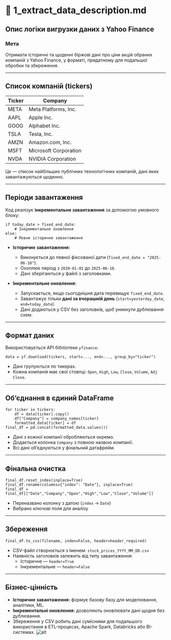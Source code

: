 # 📄 1_extract_data_description.md

##  Опис логіки вигрузки даних з Yahoo Finance

### Мета

Отримати історичні та щоденні біржові дані про ціни акцій обраних компаній з Yahoo Finance, у форматі, придатному для подальшої обробки та збереження.

---

## Список компаній (tickers)


| Ticker | Company                  |
|--------|--------------------------|
| META   | Meta Platforms, Inc.     |
| AAPL   | Apple Inc.               |
| GOOG   | Alphabet Inc.            |
| TSLA   | Tesla, Inc.              |
| AMZN   | Amazon.com, Inc.         |
| MSFT   | Microsoft Corporation    |
| NVDA   | NVIDIA Corporation       |




Це — список найбільших публічних технологічних компаній, дані яких завантажуються щоденно.

---

## Періоди завантаження

Код реалізує **інкрементальне завантаження** за допомогою умовного блоку:

```
if today_date > fixed_end_date:
    # Інкрементальне оновлення
else:
    # Повне історичне завантаження
```

- **Історичне завантаження:**

  - Виконується до певної фіксованої дати (`fixed_end_date = "2025-06-10"`).
  - Охоплює період з `2020-01-01` до `2025-06-10`.
  - Дані зберігаються у файлі з заголовками.

- **Інкрементальне оновлення:**
  - Запускається, якщо сьогоднішня дата перевищує `fixed_end_date`.
  - Завантажує тільки **дані за вчорашній день** (`start=yesterday_date`, `end=today_date`).
  - Дані додаються у CSV без заголовків, щоб уникнути дублювання схем.

---

## Формат даних

Використовується API бібліотеки `yfinance`:

```
data = yf.download(tickers, start=..., end=..., group_by="ticker")
```

- Дані групуються по тикерах.
- Кожна компанія має свої стовпці: `Open`, `High`, `Low`, `Close`, `Volume`, `Adj Close`.

---

## Об’єднання в єдиний DataFrame

```
for ticker in tickers:
    df = data[ticker].copy()
    df["Company"] = company_names[ticker]
    formatted_data[ticker] = df
final_df = pd.concat(formatted_data.values())
```

- Дані з кожної компанії обробляються окремо.
- Додається колонка `Company` з повною назвою компанії.
- Всі дані об’єднуються у фінальний датафрейм.

---

## Фінальна очистка

```
final_df.reset_index(inplace=True)
final_df.rename(columns={"index": "Date"}, inplace=True)
final_df = final_df[["Date","Company","Open","High","Low","Close","Volume"]]
```

- Переназвано колонку з датою (`index` → `Date`)
- Вибрано ключові поля для аналізу

---

## Збереження

```
final_df.to_csv(filename, index=False, header=header_required)
```

- CSV-файл створюється з іменем: `stock_prices_YYYY_MM_DD.csv`
- Наявність заголовків залежить від типу завантаження:
  - Історичне — `header=True`
  - Інкрементальне — `header=False`

---

## Бізнес-цінність

- **Історичне завантаження:** формує базову базу для моделювання, аналітики, ML.
- **Інкрементальні оновлення:** дозволяють оновлювати дані щодня без дублювання.
- Збереження у CSV робить дані сумісними для подальшого використання в ETL-процесах, Apache Spark, Databricks або BI-системах.
  ![alt]("C:\Users\User\Downloads\IMG_9525.jpg")
